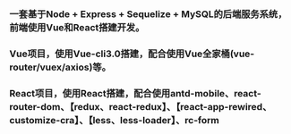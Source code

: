 ### 一套基于Node + Express + Sequelize + MySQL的后端服务系统，前端使用Vue和React搭建开发。

### Vue项目，使用Vue-cli3.0搭建，配合使用Vue全家桶(vue-router/vuex/axios)等。

### React项目，使用React搭建，配合使用antd-mobile、react-router-dom、【redux、react-redux】、【react-app-rewired、customize-cra】、【less、less-loader】、rc-form